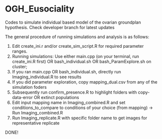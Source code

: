 # OGH_Eusociality
Codes to simulate individual based model of the ovarian groundplan hypothesis. Check developer branch for latest updates

The general procedure of running simulations and analysis is as follows:
1) Edit create_ini.r and/or create_sim_script.R for required parameter ranges.
2) Running simulations: Use either main.cpp (on your terminal, run create_ini.R first) OR bash_individual.sh OR bash_ParamExplore.sh on cluster; 
3) If you ran main.cpp OR bash_individual.sh, directly run Imaging_individual.R to see results
4) If you did parameter exploration, copy mapping_dual.csv from any of the simulation foders
5) Subsequently run confirm_presence.R to highlight folders with copy-data-error OR extinct populations
6) Edit input mapping name in Imaging_combined.R and set conditions_to_compare to conditions of your choice (from mapping) -> Run Imaging_combined.R
7) Run Imaging_replicate.R with specific folder name to get images for representative replicate

DONE!
